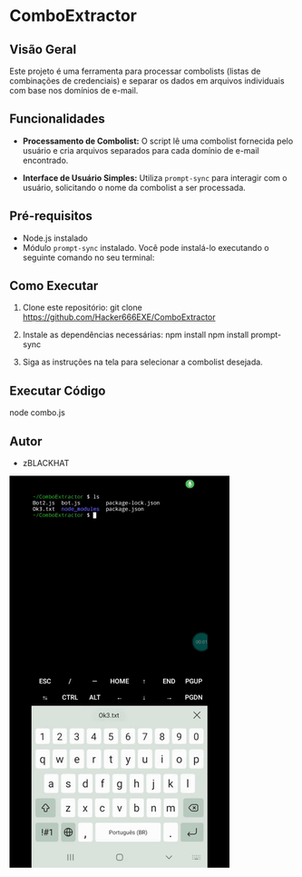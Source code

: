 # ComboExtractor

## Visão Geral

Este projeto é uma ferramenta para processar combolists (listas de combinações de credenciais) e separar os dados em arquivos individuais com base nos domínios de e-mail.

## Funcionalidades

- **Processamento de Combolist:** O script lê uma combolist fornecida pelo usuário e cria arquivos separados para cada domínio de e-mail encontrado.
  
- **Interface de Usuário Simples:** Utiliza `prompt-sync` para interagir com o usuário, solicitando o nome da combolist a ser processada.

## Pré-requisitos

- Node.js instalado
- Módulo `prompt-sync` instalado. Você pode instalá-lo executando o seguinte comando no seu terminal:

## Como Executar

1. Clone este repositório:
git clone https://github.com/Hacker666EXE/ComboExtractor

2. Instale as dependências necessárias:
npm install
npm install prompt-sync

3. Siga as instruções na tela para selecionar a combolist desejada.

## Executar Código 

node combo.js

## Autor

- zBLACKHAT

![ComboExtractor](ComboExtractor.gif)
